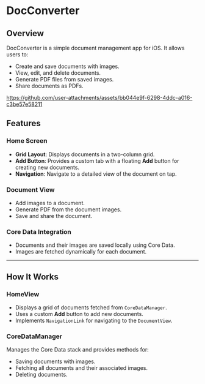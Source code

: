 # DocConverter

## Overview
DocConverter is a simple document management app for iOS. It allows users to:
- Create and save documents with images.
- View, edit, and delete documents.
- Generate PDF files from saved images.
- Share documents as PDFs.




https://github.com/user-attachments/assets/bb044e9f-6298-4ddc-a016-c3be57e58211





## Features

### **Home Screen**
- **Grid Layout**: Displays documents in a two-column grid.
- **Add Button**: Provides a custom tab with a floating **Add** button for creating new documents.
- **Navigation**: Navigate to a detailed view of the document on tap.

### **Document View**
- Add images to a document.
- Generate PDF from the document images.
- Save and share the document.

### **Core Data Integration**
- Documents and their images are saved locally using Core Data.
- Images are fetched dynamically for each document.

---

## How It Works

### **HomeView**
- Displays a grid of documents fetched from `CoreDataManager`.
- Uses a custom **Add** button to add new documents.
- Implements `NavigationLink` for navigating to the `DocumentView`.

### **CoreDataManager**
Manages the Core Data stack and provides methods for:
- Saving documents with images.
- Fetching all documents and their associated images.
- Deleting documents.

